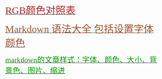 [<font color=#B22222 size=6 face=“黑体”>RGB颜色对照表</font>](https://blog.csdn.net/heimu24/article/details/81192697)

[<font color=#A0522D size=6 face=“黑体” align=center>Markdown 语法大全 包括设置字体 颜色
</font>](https://blog.csdn.net/qcx321/article/details/53780672#%E5%AD%97%E4%BD%93%E5%AD%97%E5%8F%B7%E9%A2%9C%E8%89%B2)

[<font color="#0099" size=5 face="微软雅黑">markdown的文章样式：字体、颜色、大小、背景色、图片、缩进
</font>](https://blog.csdn.net/jinggod/article/details/78241901?ops_request_misc=%257B%2522request%255Fid%2522%253A%2522160130382519725222421333%2522%252C%2522scm%2522%253A%252220140713.130102334..%2522%257D&request_id=160130382519725222421333&biz_id=0&utm_medium=distribute.pc_search_result.none-task-blog-2~all~sobaiduend~default-1-78241901.pc_first_rank_v2_rank_v28_p&utm_term=markdown+%E5%AD%97%E4%BD%93%E5%A4%A7%E5%B0%8F&spm=1018.2118.3001.4187)


